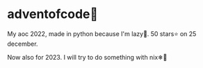 # adventofcode🎄

My aoc 2022, made in python because I'm lazy:yawning_face:. 50 stars:star: on 25 december.

Now also for 2023. I will try to do something with nix❄😬
